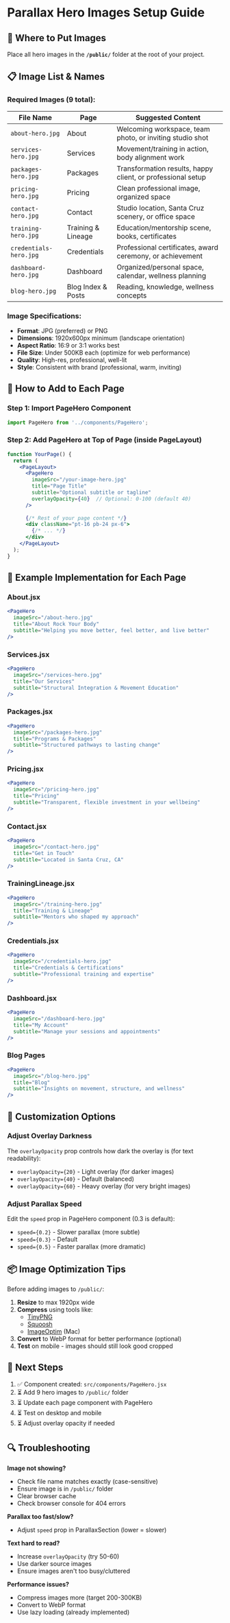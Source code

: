 # Parallax Hero Images Setup Guide

## 📁 Where to Put Images

Place all hero images in the **`/public/`** folder at the root of your project.

## 📋 Image List & Names

### Required Images (9 total):

| File Name | Page | Suggested Content |
|-----------|------|-------------------|
| `about-hero.jpg` | About | Welcoming workspace, team photo, or inviting studio shot |
| `services-hero.jpg` | Services | Movement/training in action, body alignment work |
| `packages-hero.jpg` | Packages | Transformation results, happy client, or professional setup |
| `pricing-hero.jpg` | Pricing | Clean professional image, organized space |
| `contact-hero.jpg` | Contact | Studio location, Santa Cruz scenery, or office space |
| `training-hero.jpg` | Training & Lineage | Education/mentorship scene, books, certificates |
| `credentials-hero.jpg` | Credentials | Professional certificates, award ceremony, or achievement |
| `dashboard-hero.jpg` | Dashboard | Organized/personal space, calendar, wellness planning |
| `blog-hero.jpg` | Blog Index & Posts | Reading, knowledge, wellness concepts |

### Image Specifications:
- **Format**: JPG (preferred) or PNG
- **Dimensions**: 1920x600px minimum (landscape orientation)
- **Aspect Ratio**: 16:9 or 3:1 works best
- **File Size**: Under 500KB each (optimize for web performance)
- **Quality**: High-res, professional, well-lit
- **Style**: Consistent with brand (professional, warm, inviting)

## 🔧 How to Add to Each Page

### Step 1: Import PageHero Component

```jsx
import PageHero from '../components/PageHero';
```

### Step 2: Add PageHero at Top of Page (inside PageLayout)

```jsx
function YourPage() {
  return (
    <PageLayout>
      <PageHero 
        imageSrc="/your-image-hero.jpg"
        title="Page Title"
        subtitle="Optional subtitle or tagline"
        overlayOpacity={40}  // Optional: 0-100 (default 40)
      />
      
      {/* Rest of your page content */}
      <div className="pt-16 pb-24 px-6">
        {/* ... */}
      </div>
    </PageLayout>
  );
}
```

## 📝 Example Implementation for Each Page

### About.jsx
```jsx
<PageHero 
  imageSrc="/about-hero.jpg"
  title="About Rock Your Body"
  subtitle="Helping you move better, feel better, and live better"
/>
```

### Services.jsx
```jsx
<PageHero 
  imageSrc="/services-hero.jpg"
  title="Our Services"
  subtitle="Structural Integration & Movement Education"
/>
```

### Packages.jsx
```jsx
<PageHero 
  imageSrc="/packages-hero.jpg"
  title="Programs & Packages"
  subtitle="Structured pathways to lasting change"
/>
```

### Pricing.jsx
```jsx
<PageHero 
  imageSrc="/pricing-hero.jpg"
  title="Pricing"
  subtitle="Transparent, flexible investment in your wellbeing"
/>
```

### Contact.jsx
```jsx
<PageHero 
  imageSrc="/contact-hero.jpg"
  title="Get in Touch"
  subtitle="Located in Santa Cruz, CA"
/>
```

### TrainingLineage.jsx
```jsx
<PageHero 
  imageSrc="/training-hero.jpg"
  title="Training & Lineage"
  subtitle="Mentors who shaped my approach"
/>
```

### Credentials.jsx
```jsx
<PageHero 
  imageSrc="/credentials-hero.jpg"
  title="Credentials & Certifications"
  subtitle="Professional training and expertise"
/>
```

### Dashboard.jsx
```jsx
<PageHero 
  imageSrc="/dashboard-hero.jpg"
  title="My Account"
  subtitle="Manage your sessions and appointments"
/>
```

### Blog Pages
```jsx
<PageHero 
  imageSrc="/blog-hero.jpg"
  title="Blog"
  subtitle="Insights on movement, structure, and wellness"
/>
```

## 🎨 Customization Options

### Adjust Overlay Darkness
The `overlayOpacity` prop controls how dark the overlay is (for text readability):
- `overlayOpacity={20}` - Light overlay (for darker images)
- `overlayOpacity={40}` - Default (balanced)
- `overlayOpacity={60}` - Heavy overlay (for very bright images)

### Adjust Parallax Speed
Edit the `speed` prop in PageHero component (0.3 is default):
- `speed={0.2}` - Slower parallax (more subtle)
- `speed={0.3}` - Default
- `speed={0.5}` - Faster parallax (more dramatic)

## 📦 Image Optimization Tips

Before adding images to `/public/`:

1. **Resize** to max 1920px wide
2. **Compress** using tools like:
   - [TinyPNG](https://tinypng.com/)
   - [Squoosh](https://squoosh.app/)
   - [ImageOptim](https://imageoptim.com/) (Mac)
3. **Convert** to WebP format for better performance (optional)
4. **Test** on mobile - images should still look good cropped

## 🚀 Next Steps

1. ✅ Component created: `src/components/PageHero.jsx`
2. ⏳ Add 9 hero images to `/public/` folder
3. ⏳ Update each page component with PageHero
4. ⏳ Test on desktop and mobile
5. ⏳ Adjust overlay opacity if needed

## 🔍 Troubleshooting

**Image not showing?**
- Check file name matches exactly (case-sensitive)
- Ensure image is in `/public/` folder
- Clear browser cache
- Check browser console for 404 errors

**Parallax too fast/slow?**
- Adjust `speed` prop in ParallaxSection (lower = slower)

**Text hard to read?**
- Increase `overlayOpacity` (try 50-60)
- Use darker source images
- Ensure images aren't too busy/cluttered

**Performance issues?**
- Compress images more (target 200-300KB)
- Convert to WebP format
- Use lazy loading (already implemented)


